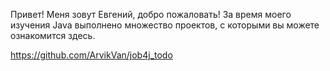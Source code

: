 Привет! Меня зовут Евгений, добро пожаловать!
За время моего изучения Java выполнено множество проектов, с которыми вы можете ознакомится здесь.

https://github.com/ArvikVan/job4j_todo
